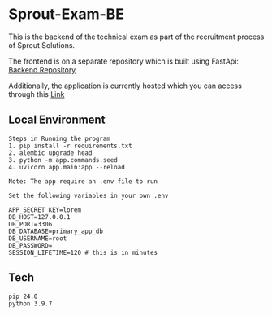 # Sprout-Exam-BE

This is the backend of the technical exam as part of the recruitment process of Sprout Solutions. 


The frontend is on a separate repository which is built using FastApi: [Backend Repository](https://github.com/Xyrk319/Sprout-Exam)

Additionally, the application is currently hosted which you can access through this [Link](https://sprout-exam.onrender.com/)

## Local Environment


```
Steps in Running the program
1. pip install -r requirements.txt
2. alembic upgrade head
3. python -m app.commands.seed
4. uvicorn app.main:app --reload

Note: The app require an .env file to run

Set the following variables in your own .env

APP_SECRET_KEY=lorem
DB_HOST=127.0.0.1
DB_PORT=3306
DB_DATABASE=primary_app_db
DB_USERNAME=root
DB_PASSWORD=
SESSION_LIFETIME=120 # this is in minutes

```
## Tech
```
pip 24.0
python 3.9.7
```
